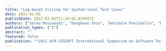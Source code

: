 ```yaml
---
title: "Log-based Slicing for System-level Test Cases"
date: 2021-01-01
publishDate: 2022-02-02T11:10:02.070957Z
authors: ["Salma Messaoudi", "Donghwan Shin", "Annibale Panichella", "Domenico Bianculli", "Lionel Briand"]
publication_types: ["1"]
abstract: ""
featured: false
publication: "*2021 ACM SIGSOFT International Symposium on Software Testing and Analysis (ISSTA)*"
---
```


